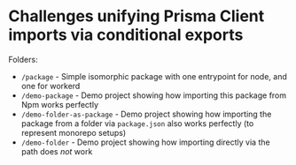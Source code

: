 # Challenges unifying Prisma Client imports via conditional exports

Folders:
- `/package` - Simple isomorphic package with one entrypoint for node, and one for workerd
- `/demo-package` - Demo project showing how importing this package from Npm works perfectly
- `/demo-folder-as-package` - Demo project showing how importing the package from a folder via `package.json` also works perfectly (to represent monorepo setups)
- `/demo-folder` - Demo project showing how importing directly via the path does _not_ work